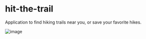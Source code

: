 # hit-the-trail

Application to find hiking trails near you, or save your favorite hikes.

![image](https://user-images.githubusercontent.com/49918375/88437857-43026e80-cdbc-11ea-9b7a-74c5845e0663.png)
